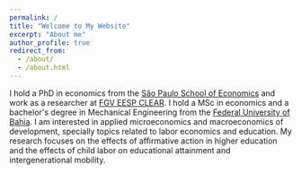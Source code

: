 ```yaml
---
permalink: /
title: "Welcome to My Website"
excerpt: "About me"
author_profile: true
redirect_from: 
  - /about/
  - /about.html
---
```


I hold a PhD in economics from the [São Paulo School of Economics](https://economics-sp.fgv.br/) and work as a researcher at [FGV EESP CLEAR](https://fgvclear.org/en/). I hold a MSc in economics and a bachelor's degree in Mechanical Engineering from the [Federal University of Bahia](https://www.ufba.br/). I am interested in applied microeconomics and macroeconomics of development, specially topics related to labor economics and education. My research focuses on the effects of affirmative action in higher education and the effects of child labor on educational attainment and intergenerational mobility.